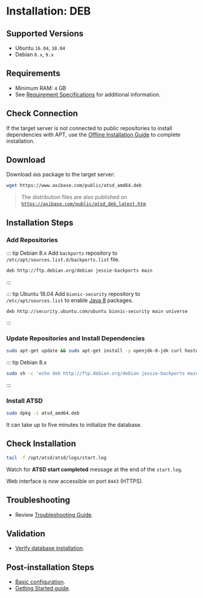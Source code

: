 # Installation: DEB

## Supported Versions

* Ubuntu `16.04`, `18.04`
* Debian `8.x`, `9.x`

## Requirements

* Minimum RAM: `4` GB
* See [Requirement Specifications](./requirements.md) for additional information.

## Check Connection

If the target server is not connected to public repositories to install dependencies with APT,
use the [Offline Installation Guide](ubuntu-debian-offline.md) to complete installation.

## Download

Download `deb` package to the target server:

```bash
wget https://www.axibase.com/public/atsd_amd64.deb
```

> The distribution files are also published on [`https://axibase.com/public/atsd_deb_latest.htm`](https://axibase.com/public/atsd_deb_latest.htm).

## Installation Steps

### Add Repositories

::: tip Debian 8.x
Add `backports` repository to `/etc/apt/sources.list.d/backports.list` file.

```sh
deb http://ftp.debian.org/debian jessie-backports main
```

:::

::: tip Ubuntu 18.04
Add `bionic-security` repository to `/etc/apt/sources.list` to enable [Java 8](https://packages.ubuntu.com/bionic/amd64/openjdk-8-jdk/download) packages.

```ls
deb http://security.ubuntu.com/ubuntu bionic-security main universe
```

:::

### Update Repositories and Install Dependencies

```sh
sudo apt-get update && sudo apt-get install -y openjdk-8-jdk curl hostname net-tools iproute2 procps
```

<!-- markdownlint-disable MD032 -->
::: tip Debian 8.x

```sh
sudo sh -c 'echo deb http://ftp.debian.org/debian jessie-backports main >> /etc/apt/sources.list.d/backports.list'
```

:::
<!-- markdownlint-disable MD032 -->

### Install ATSD

```sh
sudo dpkg -i atsd_amd64.deb
```

It can take up to five minutes to initialize the database.

## Check Installation

```sh
tail -f /opt/atsd/atsd/logs/start.log
```

Watch for **ATSD start completed** message at the end of the `start.log`.

Web interface is now accessible on port `8443` (HTTPS).

## Troubleshooting

* Review [Troubleshooting Guide](troubleshooting.md).

## Validation

* [Verify database installation](verifying-installation.md).

## Post-installation Steps

* [Basic configuration](post-installation.md).
* [Getting Started guide](../tutorials/getting-started.md).